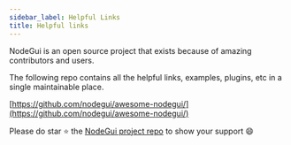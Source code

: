 ```yaml
---
sidebar_label: Helpful Links
title: Helpful links
---
```


NodeGui is an open source project that exists because of amazing contributors and users.

The following repo contains all the helpful links, examples, plugins, etc in a single maintainable place.

[https://github.com/nodegui/awesome-nodegui/](https://github.com/nodegui/awesome-nodegui/)

Please do star ⭐️ the [NodeGui project repo](https://github.com/nodegui/nodegui) to show your support 😄
